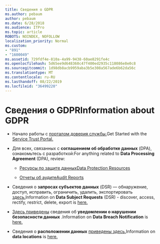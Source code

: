 ```yaml
---
title: Сведения о GDPR
ms.author: pebaum
author: pebaum
ms.date: 6/28/2018
ms.audience: ITPro
ms.topic: article
ROBOTS: NOINDEX, NOFOLLOW
localization_priority: Normal
ms.custom:
- "891"
- "1600049"
ms.assetid: 729fdf4e-810a-4a99-9438-60ae8291fe4c
ms.openlocfilehash: 5d65ee9d648360c47f400ed2935c118086e8e0c8
ms.sourcegitcommit: 1d98db8acb9959aba3b5e308a567ade6b62da56c
ms.translationtype: MT
ms.contentlocale: ru-RU
ms.lasthandoff: 08/22/2019
ms.locfileid: "36499220"
---
```

# <a name="information-about-gdpr"></a><span data-ttu-id="98602-102">Сведения о GDPR</span><span class="sxs-lookup"><span data-stu-id="98602-102">Information about GDPR</span></span>

- <span data-ttu-id="98602-103">Начало работы с [порталом доверия службы.](https://servicetrust.microsoft.com/ViewPage/GDPRGetStarted)</span><span class="sxs-lookup"><span data-stu-id="98602-103">Get Started with the [Service Trust Portal.](https://servicetrust.microsoft.com/ViewPage/GDPRGetStarted)</span></span>

- <span data-ttu-id="98602-104">Для всех, связанных с **соглашением об обработке данных** (DPA), ознакомьтесь с разработкой:</span><span class="sxs-lookup"><span data-stu-id="98602-104">For anything related to **Data Processing Agreement** (DPA), review:</span></span>

  - [<span data-ttu-id="98602-105">Ресурсы по защите данных</span><span class="sxs-lookup"><span data-stu-id="98602-105">Data Protection Resources</span></span>](https://servicetrust.microsoft.com/ViewPage/TrustDocuments)

  - [<span data-ttu-id="98602-106">Отчеты об аудите</span><span class="sxs-lookup"><span data-stu-id="98602-106">Audit Reports</span></span>](https://servicetrust.microsoft.com/ViewPage/MSComplianceGuide)

- <span data-ttu-id="98602-107">Сведения о **запросах субъектов данных** (DSR) — обнаружение, доступ, исправить, ограничить, удалить, экспортировать [здесь.](https://docs.microsoft.com/microsoft-365/compliance/gdpr-dsr-office365)</span><span class="sxs-lookup"><span data-stu-id="98602-107">Information on **Data Subject Requests** (DSR) - discover, access, rectify, restrict, delete, export is [here.](https://docs.microsoft.com/microsoft-365/compliance/gdpr-dsr-office365)</span></span>

- <span data-ttu-id="98602-108">[Здесь приведены](https://servicetrust.microsoft.com/ViewPage/GDPRBreach) сведения об **уведомлении о нарушении безопасности данных** .</span><span class="sxs-lookup"><span data-stu-id="98602-108">Information on **Data Breach Notification** is [here.](https://servicetrust.microsoft.com/ViewPage/GDPRBreach)</span></span>

- <span data-ttu-id="98602-109">Сведения о **расположении данных** [приведены здесь.](https://products.office.com/where-is-your-data-located?ms.officeurl=datamaps&amp;geo=All#All)</span><span class="sxs-lookup"><span data-stu-id="98602-109">Information on **data locations** is [here.](https://products.office.com/where-is-your-data-located?ms.officeurl=datamaps&amp;geo=All#All)</span></span>
